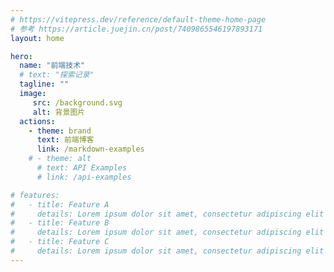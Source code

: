 ```yaml
---
# https://vitepress.dev/reference/default-theme-home-page
# 参考 https://article.juejin.cn/post/7409865546197893171
layout: home

hero:
  name: "前端技术"
  # text: "探索记录"
  tagline: ""
  image: 
     src: /background.svg
     alt: 背景图片
  actions:
    - theme: brand
      text: 前端博客
      link: /markdown-examples
    # - theme: alt
      # text: API Examples
      # link: /api-examples

# features:
#   - title: Feature A
#     details: Lorem ipsum dolor sit amet, consectetur adipiscing elit
#   - title: Feature B
#     details: Lorem ipsum dolor sit amet, consectetur adipiscing elit
#   - title: Feature C
#     details: Lorem ipsum dolor sit amet, consectetur adipiscing elit
---
```

<style>
    :root {
      --vp-home-hero-name-color: transparent;
      --vp-home-hero-name-background: -webkit-linear-gradient(120deg, #bd34fe 30%, #41d1ff);

      --vp-home-hero-image-background-image: linear-gradient(-45deg, #bd34fe 50%, #47caff 50%);
      --vp-home-hero-image-filter: blur(44px);
    }

    @media (min-width: 640px) {
      :root {
        --vp-home-hero-image-filter: blur(56px);
      }
    }

    @media (min-width: 960px) {
      :root {
        --vp-home-hero-image-filter: blur(68px);
      }
    }
    </style>



